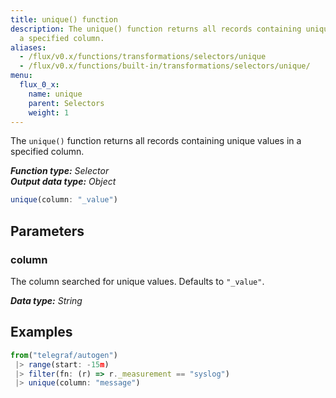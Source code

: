 ```yaml
---
title: unique() function
description: The unique() function returns all records containing unique values in
  a specified column.
aliases:
  - /flux/v0.x/functions/transformations/selectors/unique
  - /flux/v0.x/functions/built-in/transformations/selectors/unique/
menu:
  flux_0_x:
    name: unique
    parent: Selectors
    weight: 1
---
```


The `unique()` function returns all records containing unique values in a specified column.

_**Function type:** Selector_  
_**Output data type:** Object_

```js
unique(column: "_value")
```

## Parameters

### column
The column searched for unique values.
Defaults to `"_value"`.

_**Data type:** String_

## Examples
```js
from("telegraf/autogen")
 |> range(start: -15m)
 |> filter(fn: (r) => r._measurement == "syslog")
 |> unique(column: "message")
```
